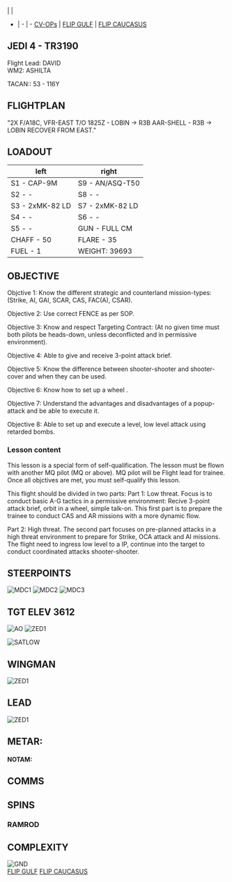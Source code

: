  |  | 
- | - | -
[CV-OPs](/CVOPS/cvops.md) | [FLIP GULF](https://www.dropbox.com/s/sp91zf63rx0esao/FLIP_GULFR2_EC1.pdf?dl=0) | [FLIP CAUCASUS](https://www.dropbox.com/s/ppiqy9ba7i8h8op/FLIP_CAUR_EC1.pdf?dl=0)

## JEDI 4 - TR3190

Flight Lead: DAVID  
WM2: ASHILTA  

TACAN:: 53 - 116Y  

## FLIGHTPLAN
"2X F/A18C, VFR-EAST T/O 1825Z - LOBIN -> R3B
AAR-SHELL - R3B -> LOBIN
RECOVER FROM EAST."

## LOADOUT

left | right
----- | -----
S1 - CAP-9M | S9 - AN/ASQ-T50
S2 - - | S8 - -
S3 - 2xMK-82 LD | S7 - 2xMK-82 LD
S4 - - | S6 - -
S5 - - | GUN - FULL CM
CHAFF - 50 | FLARE - 35
FUEL - 1 | WEIGHT: 39693


## OBJECTIVE

Objctive 1: Know the different strategic and counterland mission-types:
(Strike, AI, GAI, SCAR, CAS, FAC(A), CSAR).

Objective 2: Use correct FENCE as per SOP.

Objective 3: Know and respect Targeting Contract: 
(At no given time must both pilots be heads-down, unless deconflicted and in permissive environment).

Objective 4: Able to give and receive 3-point attack brief.

Objective 5: Know the difference between shooter-shooter and shooter-cover and when they can be used.

Objective 6: Know how to set up a wheel .

Objective 7: Understand the advantages and disadvantages of a popup-attack and be able to execute it.

Objective 8: Able to set up and execute a level, low level attack using retarded bombs.


### Lesson content
This lesson is a special form of self-qualification.
The lesson must be flown with another MQ pilot (MQ or above). MQ pilot will be Flight lead for trainee.
Once all objctives are met, you must self-qualify this lesson.


This flight should be divided in two parts:
Part 1: Low threat.
Focus is to conduct basic A-G tactics in a permissive environment: Recive 3-point attack brief, orbit in a wheel, simple talk-on. This first part is to prepare the trainee to conduct CAS and AR missions with a more dynamic flow.


Part 2: High threat.
The second part focuses on pre-planned attacks in a high threat environment to prepare for Strike, OCA attack and AI missions. The flight need to ingress low level to a IP, continue into the target to conduct coordinated attacks shooter-shooter.


## STEERPOINTS


![MDC1](MDC10.PNG)
![MDC2](MDC20.PNG)
![MDC3](MDC30.PNG)
## TGT ELEV 3612

![AO](E10.PNG)
![ZED1](ZED_40HADB.PNG)

![SATLOW](SATLOW.PNG)

## WINGMAN
![ZED1](ZED_30LALD.PNG)

## LEAD
![ZED1](ZED_10LALD.PNG)


## METAR: 

#### NOTAM: 



## COMMS

## SPINS

### RAMROD

## COMPLEXITY



![GND](/FLIPS/UGKO_GND.png)  
[FLIP GULF](https://www.dropbox.com/s/sp91zf63rx0esao/FLIP_GULFR2_EC1.pdf?dl=0)
[FLIP CAUCASUS](https://www.dropbox.com/s/ppiqy9ba7i8h8op/FLIP_CAUR_EC1.pdf?dl=0)

